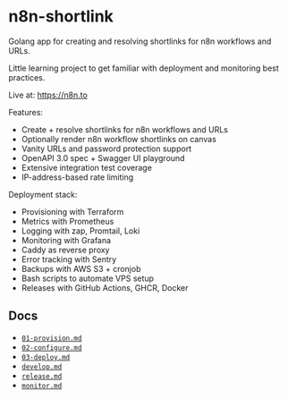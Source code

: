 # n8n-shortlink

Golang app for creating and resolving shortlinks for n8n workflows and URLs.

Little learning project to get familiar with deployment and monitoring best practices.

Live at: https://n8n.to

Features:

- Create + resolve shortlinks for n8n workflows and URLs
- Optionally render n8n workflow shortlinks on canvas
- Vanity URLs and password protection support
- OpenAPI 3.0 spec + Swagger UI playground
- Extensive integration test coverage
- IP-address-based rate limiting

Deployment stack:

- Provisioning with Terraform
- Metrics with Prometheus
- Logging with zap, Promtail, Loki
- Monitoring with Grafana
- Caddy as reverse proxy
- Error tracking with Sentry
- Backups with AWS S3 + cronjob
- Bash scripts to automate VPS setup
- Releases with GitHub Actions, GHCR, Docker

## Docs

- [`01-provision.md`](docs/01-provision.md)
- [`02-configure.md`](docs/02-configure.md)
- [`03-deploy.md`](docs/03-deploy.md)
- [`develop.md`](docs/develop.md)
- [`release.md`](docs/release.md)
- [`monitor.md`](docs/monitor.md) 
